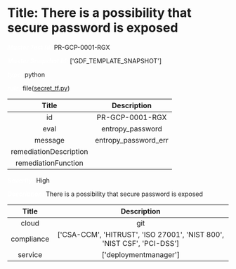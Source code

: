 



# Title: There is a possibility that secure password is exposed


***<font color="white">Master Test Id:</font>*** PR-GCP-0001-RGX

***<font color="white">Master Snapshot Id:</font>*** ['GDF_TEMPLATE_SNAPSHOT']

***<font color="white">type:</font>*** python

***<font color="white">rule:</font>*** file([secret_tf.py])  
  
  
  
  

|Title|Description|
| :---: | :---: |
|id|PR-GCP-0001-RGX|
|eval|entropy_password|
|message|entropy_password_err|
|remediationDescription||
|remediationFunction||


***<font color="white">Severity:</font>*** High

***<font color="white">Description:</font>*** There is a possibility that secure password is exposed  
  
  

|Title|Description|
| :---: | :---: |
|cloud|git|
|compliance|['CSA-CCM', 'HITRUST', 'ISO 27001', 'NIST 800', 'NIST CSF', 'PCI-DSS']|
|service|['deploymentmanager']|



[secret_tf.py]: https://github.com/prancer-io/prancer-compliance-test/tree/master/google/iac/secret_tf.py
